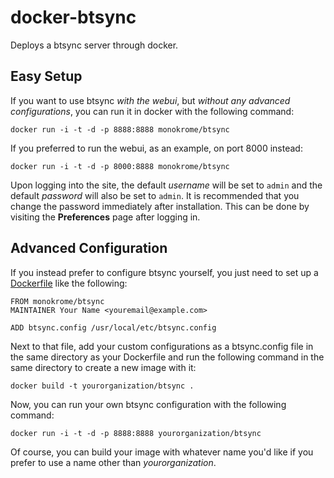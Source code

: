 docker-btsync
=============

Deploys a btsync server through docker.

Easy Setup 
----------

If you want to use btsync *with the webui*, but *without any advanced
configurations*, you can run it in docker with the following command:

    docker run -i -t -d -p 8888:8888 monokrome/btsync

If you preferred to run the webui, as an example, on port 8000 instead:

    docker run -i -t -d -p 8000:8888 monokrome/btsync

Upon logging into the site, the default *username* will be set to `admin` and
the default *password* will also be set to `admin`. It is recommended that you
change the password immediately after installation. This can be done by
visiting the **Preferences** page after logging in.

Advanced Configuration
----------------------

If you instead prefer to configure btsync yourself, you just need to set up a
[Dockerfile][df] like the following:

    FROM monokrome/btsync
    MAINTAINER Your Name <youremail@example.com>

    ADD btsync.config /usr/local/etc/btsync.config

Next to that file, add your custom configurations as a btsync.config file in
the same directory as your Dockerfile and run the following command in the same
directory to create a new image with it:

    docker build -t yourorganization/btsync .

Now, you can run your own btsync configuration with the following command:

    docker run -i -t -d -p 8888:8888 yourorganization/btsync

Of course, you can build your image with whatever name you'd like if you prefer
to use a name other than *yourorganization*.


[df]: http://docs.docker.io/en/latest/use/builder/ "Dockerfile for images"

